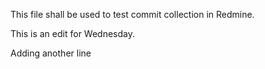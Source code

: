 This file shall be used to test commit collection in Redmine.

This is an edit for Wednesday.


Adding another line
